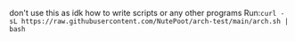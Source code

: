 don't use this as idk how to write scripts or any other programs
Run:`curl -sL https://raw.githubusercontent.com/NutePoot/arch-test/main/arch.sh | bash`
